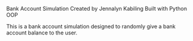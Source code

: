 Bank Account Simulation
Created by Jennalyn Kabiling
Built with Python OOP

This is a bank account simulation designed to randomly give a bank account balance to the user.